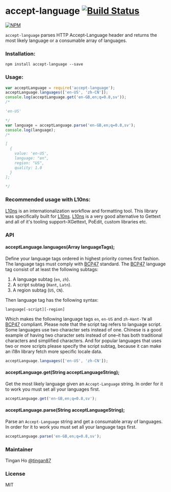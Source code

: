 accept-language [![Build Status](https://travis-ci.org/tinganho/node-accept-language.png)](https://travis-ci.org/tinganho/node-accept-language)
========================

[![NPM](https://nodei.co/npm/accept-language.png?downloads=true&stars=true)](https://nodei.co/npm/accept-language/)

`accept-language` parses HTTP Accept-Language header and returns the most likely language or a consumable array of languages.

### Installation:

```
npm install accept-language --save
```

### Usage:

```javascript
var acceptLanguage = require('accept-language');
acceptLanguage.languages(['en-US', 'zh-CN']);
console.log(acceptLanguage.get('en-GB,en;q=0.8,sv'));
/*

'en-US'

*/
var language = acceptLanguage.parse('en-GB,en;q=0.8,sv');
console.log(language);
/*

[
  {
    value: 'en-US',
    language: "en",
    region: "US",
    quality: 1.0
  }
];

*/
```
### Recommended usage with L10ns:
[L10ns][] is an internationalization workflow and formatting tool. This library was specifically built for [L10ns](http://l10ns.org). [L10ns][] is a very good alternative to Gettext and all of it's tooling support–XGettext, PoEdit, custom libraries etc.

### API
#### acceptLanguage.languages(Array languageTags);
Define your language tags ordered in highest priority comes first fashion. The language tags must comply with [BCP47][] standard. The [BCP47][] language tag consist of at least the following subtags:

1. A language subtag (`en`, `zh`).
3. A script subtag (`Hant`, `Latn`).
2. A region subtag (`US`, `CN`).

Then language tag has the following syntax:

```
language[-script][-region]
```

Which makes the following language tags `en`, `en-US` and `zh-Hant-TW` all [BCP47][] compliant. Please note that the script tag refers to language script. Some languages use two character sets instead of one. Chinese is a good example of having two character sets instead of one–it has both traditional characters and simplified characters. And for popular languages that uses two or more scripts please specify the script subtag, because it can make an i18n library fetch more specific locale data.

```javascript
acceptLanguage.languages(['en-US', 'zh-CN']);
```

#### acceptLanguage.get(String acceptLanguageString);
Get the most likely language given an `Accept-Language` string. In order for it to work you must set all your languages first.
```javascript
acceptLanguage.get('en-GB,en;q=0.8,sv');
```

#### acceptLanguage.parse(String acceptLanguageString);
Parse an `Accept-Language` string and get a consumable array of languages. In order for it to work you must set all your language tags first.
```javascript
acceptLanguage.parse('en-GB,en;q=0.8,sv');
```

### Maintainer

Tingan Ho [@tingan87][]

### License
MIT

[L10ns]: http://l10ns.org
[BCP47]: https://tools.ietf.org/html/bcp47
[@tingan87]: https://twitter.com/tingan87
